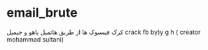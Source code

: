 # email_brute
کرک فیسبوک ها از طریق  هاتمیل  یاهو و جیمیل      crack fb by)y   g    h    (    creator mohammad sultani)
